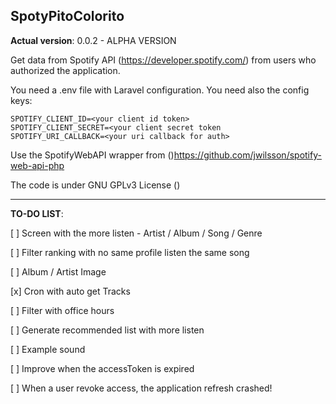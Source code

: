 SpotyPitoColorito
-

**Actual version**: 0.0.2 - ALPHA VERSION

Get data from Spotify API (https://developer.spotify.com/) from users who authorized the application.

You need a .env file with Laravel configuration.
You need also the config keys:

```
SPOTIFY_CLIENT_ID=<your client id token>
SPOTIFY_CLIENT_SECRET=<your client secret token
SPOTIFY_URI_CALLBACK=<your uri callback for auth>
```

Use the SpotifyWebAPI wrapper from ()https://github.com/jwilsson/spotify-web-api-php

The code is under GNU GPLv3 License ()

---

**TO-DO LIST**:

[ ] Screen with the more listen - Artist / Album / Song / Genre

[ ] Filter ranking with no same profile listen the same song

[ ] Album / Artist Image

[x] Cron with auto get Tracks

[ ] Filter with office hours

[ ] Generate recommended list with more listen

[ ] Example sound

[ ] Improve when the accessToken is expired

[ ] When a user revoke access, the application refresh crashed!